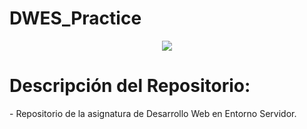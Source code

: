 ﻿# DWES_Practice
 <div align="center">
  <a href="https://skillicons.dev">
    <img src="https://skillicons.dev/icons?i=php,laravel" />
  </a>
</div>
<h1>Descripción del Repositorio:</h1>
<p>- Repositorio de la asignatura de Desarrollo Web en Entorno Servidor.</p>
